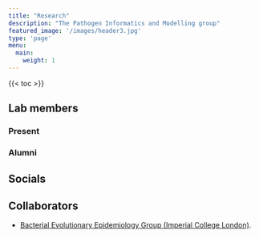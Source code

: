 ```yaml
---
title: "Research"
description: "The Pathogen Informatics and Modelling group"
featured_image: '/images/header3.jpg'
type: 'page'
menu:
  main:
    weight: 1
---
```


{{< toc >}}

## Lab members

### Present


### Alumni

## Socials

## Collaborators


* [Bacterial Evolutionary Epidemiology Group (Imperial College London)](https://www.imperial.ac.uk/mrc-global-infectious-disease-analysis/hosted-initiatives-and-groups/bacterial-evolutionary-epidemiology-group/).
